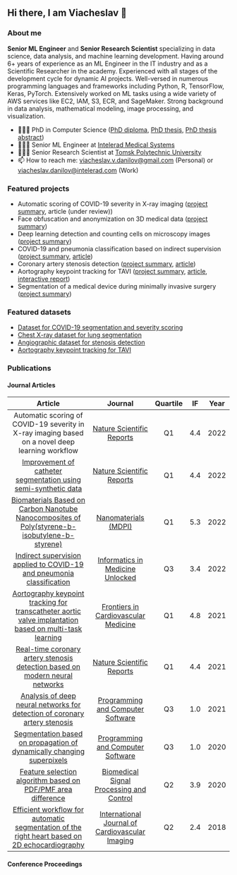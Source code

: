 ## Hi there, I am Viacheslav 👋

### About me

**Senior ML Engineer** and **Senior Research Scientist** specializing in data science, data analysis, and machine learning development. Having around 6+ years of experience as an ML Engineer in the IT industry and as a Scientific Researcher in the academy. Experienced with all stages of the development cycle for dynamic AI projects. Well-versed in numerous programming languages and frameworks including Python, R, TensorFlow, Keras, PyTorch. Extensively worked on ML tasks using a wide variety of AWS services like EC2, IAM, S3, ECR, and SageMaker. Strong background in data analysis, mathematical modeling, image processing, and visualization.

- 👨🏻‍🎓 PhD in Computer Science ([PhD diploma](https://drive.google.com/file/d/1UxAkmy8yy4Me02Ib4KoywU9_3gIDQMWB/view?usp=sharing), [PhD thesis](https://drive.google.com/file/d/1wRx6LUd0bCgUoZHiR9Bbs6MheT9jK9DC/view?usp=sharing), [PhD thesis abstract](https://drive.google.com/file/d/1wqWl1wTnSe3KRrsYF-SXDU3WR1jaQ1oj/view?usp=sharing))
- 👨🏻‍💻 Senior ML Engineer at [Intelerad Medical Systems](https://www.intelerad.com/en/)
- 👨🏻‍🔬 Senior Research Scientist at [Tomsk Polytechnic University](https://tpu.ru/en/research/research_units/international_labs/big_data_lab)
- 📫 How to reach me: [viacheslav.v.danilov@gmail.com](mailto:viacheslav.v.danilov@gmail.com) (Personal) or [viacheslav.danilov@intelerad.com](mailto:viacheslav.danilov@intelerad.com) (Work)

### Featured projects

- Automatic scoring of COVID-19 severity in X-ray imaging ([project summary](https://sites.google.com/view/viacheslav-danilov/projects/covid-19-scoring), article (under review))
- Face obfuscation and anonymization on 3D medical data ([project summary](https://sites.google.com/view/viacheslav-danilov/projects/face-obfuscation))
- Deep learning detection and counting cells on microscopy images ([project summary](https://sites.google.com/view/viacheslav-danilov/projects/cell-counting))
- COVID-19 and pneumonia classification based on indirect supervision ([project summary](https://sites.google.com/view/viacheslav-danilov/projects/covid-19-classification), [article](https://www.sciencedirect.com/science/article/pii/S2352914821002975))
- Coronary artery stenosis detection ([project summary](https://sites.google.com/view/viacheslav-danilov/projects/stenosis-detection), [article](https://www.nature.com/articles/s41598-021-87174-2))
- Aortography keypoint tracking for TAVI ([project summary](https://sites.google.com/view/viacheslav-danilov/projects/keypoint-tracking), [article](https://www.frontiersin.org/articles/10.3389/fcvm.2021.697737/full), [interactive report](https://wandb.ai/viacheslav_danilov/tavr_keypoint_tracking/reports/Keypoint-tracking-and-classification--Vmlldzo3ODIyNQ))
- Segmentation of a medical device during minimally invasive surgery ([project summary](https://sites.google.com/view/viacheslav-danilov/projects/segmentation-of-medical-devices))

### Featured datasets

- [Dataset for COVID-19 segmentation and severity scoring](https://data.mendeley.com/datasets/36fjrg9s69/1)
- [Chest X-ray dataset for lung segmentation](https://data.mendeley.com/datasets/8gf9vpkhgy/1)
- [Angiographic dataset for stenosis detection](https://data.mendeley.com/datasets/ydrm75xywg/2)
- [Aortography keypoint tracking for TAVI](https://data.mendeley.com/datasets/pgynfy766g/2)

### Publications

#### Journal Articles

|                                                                                   Article                                                                                    |                                                          Journal                                                           | Quartile | IF  | Year |
|:----------------------------------------------------------------------------------------------------------------------------------------------------------------------------:|:--------------------------------------------------------------------------------------------------------------------------:|:--------:|:---:|:----:|
|                                       Automatic scoring of COVID-19 severity in X-ray imaging based on a novel deep learning workflow                                        |                                 [Nature Scientific Reports](https://www.nature.com/srep/)                                  |    Q1    | 4.4 | 2022 |
|             [Improvement of catheter segmentation using semi-synthetic data](https://drive.google.com/file/d/17nU9KE6NE_ogt4J38Yl9cbTdZ4PF61IV/view?usp=sharing)             |                                 [Nature Scientific Reports](https://www.nature.com/srep/)                                  |    Q1    | 4.4 | 2022 |
|                   [Biomaterials Based on Carbon Nanotube Nanocomposites of Poly(styrene-b-isobutylene-b-styrene)](https://www.mdpi.com/2079-4991/12/5/733)                   |                             [Nanomaterials (MDPI)](https://www.mdpi.com/journal/nanomaterials)                             |    Q1    | 5.3 | 2022 |
|                 [Indirect supervision applied to COVID-19 and pneumonia classification](https://www.sciencedirect.com/science/article/pii/S2352914821002975)                 |          [Informatics in Medicine Unlocked ](https://www.journals.elsevier.com/informatics-in-medicine-unlocked)           |    Q3    | 3.4 | 2022 |
| [Aortography keypoint tracking for transcatheter aortic valve implantation based on multi-task learning](https://www.frontiersin.org/articles/10.3389/fcvm.2021.697737/full) |            [Frontiers in Cardiovascular Medicine](https://www.frontiersin.org/journals/cardiovascular-medicine)            |    Q1    | 4.8 | 2021 |
|                      [Real-time coronary artery stenosis detection based on modern neural networks](https://www.nature.com/articles/s41598-021-87174-2)                      |                                 [Nature Scientific Reports](https://www.nature.com/srep/)                                  |    Q1    | 4.4 | 2021 |
|                  [Analysis of deep neural networks for detection of coronary artery stenosis](https://link.springer.com/article/10.1134/S0361768821030038)                   |                        [Programming and Computer Software](https://www.springer.com/journal/11086)                         |    Q3    | 1.0 | 2021 |
|                     [Segmentation based on propagation of dynamically changing superpixels](https://link.springer.com/article/10.1134/S0361768820030044)                     |                        [Programming and Computer Software](https://www.springer.com/journal/11086)                         |    Q3    | 1.0 | 2020 |
|                     [Feature selection algorithm based on PDF/PMF area difference](https://www.sciencedirect.com/science/article/pii/S1746809419302629)                      | [Biomedical Signal Processing and Control](https://www.sciencedirect.com/journal/biomedical-signal-processing-and-control) |    Q2    | 3.9 | 2020 |
|         [Efficient workflow for automatic segmentation of the right heart based on 2D echocardiography](https://link.springer.com/article/10.1007/s10554-018-1314-4)         |                 [International Journal of Cardiovascular Imaging](https://www.springer.com/journal/10554)                  |    Q2    | 2.4 | 2018 |

[//]: # (- Automatic scoring of COVID-19 severity in X-ray imaging based on a novel deep learning workflow &#40;Nature Scientific Reports, Q1, IF 4.4, 2022&#41;)

[//]: # (- [Improvement of catheter segmentation using semi-synthetic data]&#40;https://drive.google.com/file/d/17nU9KE6NE_ogt4J38Yl9cbTdZ4PF61IV/view?usp=sharing&#41; &#40;Nature Scientific Reports, Q1, IF 4.4, 2022&#41;)

[//]: # (- [Biomaterials Based on Carbon Nanotube Nanocomposites of Poly&#40;styrene-b-isobutylene-b-styrene&#41;]&#40;https://www.mdpi.com/2079-4991/12/5/733&#41; &#40;MDPI Nanomaterials, Q1, IF 5.3, 2022&#41;)

[//]: # (- [Indirect supervision applied to COVID-19 and pneumonia classification]&#40;https://www.sciencedirect.com/science/article/pii/S2352914821002975&#41; &#40;Informatics in Medicine Unlocked, Q3, IF 3.4, 2022&#41;)

[//]: # (- [Aortography keypoint tracking for transcatheter aortic valve implantation based on multi-task learning]&#40;https://www.frontiersin.org/articles/10.3389/fcvm.2021.697737/full&#41; &#40;Frontiers in Cardiovascular Medicine, Q1, IF 4.8, 2021&#41;)

[//]: # (- [Real-time coronary artery stenosis detection based on modern neural networks]&#40;https://www.nature.com/articles/s41598-021-87174-2&#41; &#40;Nature Scientific Reports, Q1, IF 4.4, 2021&#41;)

[//]: # (- [Analysis of deep neural networks for detection of coronary artery stenosis]&#40;https://link.springer.com/article/10.1134/S0361768821030038&#41; &#40;Programming and Computer Software, 2021&#41;)

[//]: # (- [Segmentation based on propagation of dynamically changing superpixels]&#40;https://link.springer.com/article/10.1134/S0361768820030044&#41; &#40;Programming and Computer Software, Q3, IF 1.0, 2020&#41;)

[//]: # (- [Feature selection algorithm based on PDF/PMF area difference]&#40;https://www.sciencedirect.com/science/article/pii/S1746809419302629&#41; &#40;Biomedical Signal Processing and Control, Q2, IF 3.9, 2020&#41;)

[//]: # (- [Efficient workflow for automatic segmentation of the right heart based on 2D echocardiography]&#40;https://link.springer.com/article/10.1007/s10554-018-1314-4&#41; &#40;International Journal of Cardiovascular Imaging, Q2, IF 2.4, 2018&#41;)

#### Conference Proceedings

